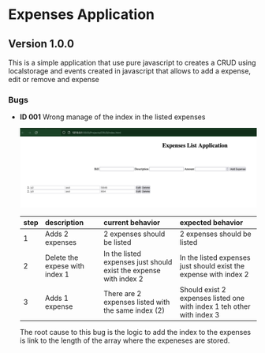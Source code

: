 # Expenses Application

## Version 1.0.0

This is a simple application that use pure javascript to creates a CRUD using localstorage and events created in javascript that allows to add a expense, edit or remove and expense


### Bugs

- **ID 001** Wrong manage of the index in the listed expenses

    ![wrong index, bug 1](./assets/images/bug1.png)    

    |step|description|current behavior|expected behavior|
    |----|-----------|----------------|-----------------|
    |1|Adds 2 expenses|2 expenses should be listed|2 expenses should be listed|
    |2|Delete the expese with index 1|In the listed expenses just should exist the expense with index 2|In the listed expenses just should exist the expense with index 2| 
    |3|Adds 1 expense|There are 2 expenses listed with the same index (2)|Should exist 2 expenses listed one with index 1 teh other with index 3|

    The root cause to this bug is the logic to add the index to the expenses is link to the length of the array where the expeneses are stored.